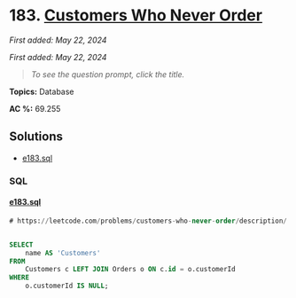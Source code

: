 # 183. [Customers Who Never Order](<https://leetcode.com/problems/customers-who-never-order>)

*First added: May 22, 2024*

*First added: May 22, 2024*


> *To see the question prompt, click the title.*

**Topics:** Database

**AC %:** 69.255


## Solutions

- [e183.sql](<../my-submissions/e183.sql>)
### SQL
#### [e183.sql](<../my-submissions/e183.sql>)
```SQL
# https://leetcode.com/problems/customers-who-never-order/description/


SELECT
    name AS 'Customers'
FROM
    Customers c LEFT JOIN Orders o ON c.id = o.customerId
WHERE 
    o.customerId IS NULL;
```

